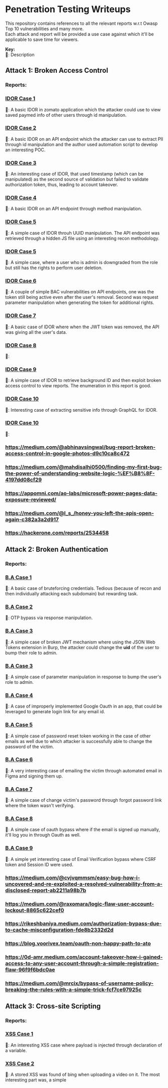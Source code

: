 # Penetration Testing Writeups
This repository contains references to all the relevant reports w.r.t Owasp Top 10 vulnerabilities and many more.    
    Each attack and report will be provided a use case against which it'll be applicable to save time for viewers.

**Key:**  
   📝: Description

## Attack 1: Broken Access Control
### Reports: 
### [IDOR Case 1](https://prateeksrivastavaa.medium.com/zomatoooo-idor-in-saved-payments-f8c014879741)
📝: A basic IDOR in zomato application which the attacker could use to view saved paymed info of other users through id manipulation.

### [IDOR Case 2](https://medium.com/@zack0x01_/how-i-found-2-idors-on-my-phone-and-made-1-500-8b088f5b28db)
📝: A basic IDOR on an API endpoint which the attacker can use to extract PII through id manipulation and the author used automation script to develop an interesting POC.

### [IDOR Case 3](https://medium.com/@0x_xnum/idor-leads-to-account-takeover-of-all-users-ato-27af312c8481)
📝: An interesting case of IDOR, that used timestamp (which can be manipulated) as the second source of validation but failed to validate authorization token, thus, leading to account takeover.

### [IDOR Case 4](https://medium.com/@melguerdawi/idor-lead-to-data-leak-c5107094f9ca)
📝: A basic IDOR on an API endpoint through method manipulation.

### [IDOR Case 5](https://medium.com/@ozomarzu/from-javascript-analysis-to-uuid-pattern-exploration-revealed-a-critical-idor-5c526451e7ec)
📝: A simple case of IDOR throuh UUID manipulation. The API endpoint was retrieved through a hidden JS file using an interesting recon methodology.

### [IDOR Case 5](https://medium.com/@hawkeye69669/breaking-boundaries-discovering-session-invalidation-failures-in-user-roles-84711777f9f2)
📝: A simple case, where a user who is admin is downgraded from the role but still has the rights to perform user deletion.

### [IDOR Case 6](https://medium.com/@noureldin1042/single-endpoint-leads-to-two-bounties-400-7dd96cf601c7)
📝: A couple of simple BAC vulnerabilities on API endpoints, one was the token still being active even after the user's removal. Second was request parameter manipulation when generating the token for additional rights.

### [IDOR Case 7](https://medium.com/@omdubey170/broken-access-control-vulnerability-in-an-order-management-system-8a1097b03926)
📝: A basic case of IDOR where when the JWT token was removed, the API was giving all the user's data.

### [IDOR Case 8](https://ro0od.medium.com/smart-recon-to-pwn-the-panel-a23b0b9466bb)
📝: 

### [IDOR Case 9](https://c0nqr0r.medium.com/idor-and-broken-access-control-risking-private-data-exposure-dd808412ed13)
📝: A simple case of IDOR to retrieve background ID and then exploit broken access control to view reports. The enumeration in this report is good.

### [IDOR Case 10](https://0xmatrix.medium.com/idor-exploit-gaining-unauthorized-control-over-users-shopping-baskets-122650091cf5)
📝: Interesting case of extracting sensitive info through GraphQL for IDOR.

### [IDOR Case 10](https://medium.com/@suppaboy/how-a-unique-combination-opened-the-door-to-an-idor-f44a3efe51e8)
📝:

### https://medium.com/@abhinavsingwal/bug-report-broken-access-control-in-google-photos-d9c10ca8c472
### https://medium.com/@mahdisalhi0500/finding-my-first-bug-the-power-of-understanding-website-logic-%EF%B8%8F-4197dd08cf29
### https://appomni.com/ao-labs/microsoft-power-pages-data-exposure-reviewed/
### https://medium.com/@l_s_/honey-you-left-the-apis-open-again-c382a3a2d917
### https://hackerone.com/reports/2534458

## Attack 2: Broken Authentication
### Reports: 
### [B.A Case 1](https://medium.com/@prajwalpatil453/how-i-found-my-first-p1-bug-705b6ba5e3e2)
📝: A basic case of bruteforcing credentials. Tedious (because of recon and then individually attacking each subdomain) but rewarding task.

### [B.A Case 2](https://medium.com/@bughunt789/forget-password-otp-flaw-lead-to-account-takeover-b3f2b847952b)
📝: OTP bypass via response manipulation.

### [B.A Case 3](https://medium.com/@hohky_/jwt-authentication-bypass-leads-to-admin-control-panel-dfa6efcdcbf5)
📝: A simple case of broken JWT mechanism where using the JSON Web Tokens extension in Burp, the attacker could change the **uid** of the user to bump their role to admin.

### [B.A Case 3](https://medium.com/@khode4li/eyeglass-adventures-from-typos-to-admin-access-a-hackers-tale-0a3149acd6e9)
📝: A simple case of parameter manipulation in response to bump the user's role to admin.

### [B.A Case 4](https://medium.com/@muhammedgalal66/oauth-account-takeover-ato-vulnerability-via-email-manipulation-94e0e942bcb8)
📝: A case of improperly implemented Google Oauth in an app, that could be leveraged to generate login link for any email id.

### [B.A Case 5](https://medium.com/@mos693570/0-click-ato-via-reset-password-weird-scenario-9afa4a88e413)
📝: A simple case of password reset token working in the case of other emails as well due to which attacker is successfully able to change the password of the victim.

### [B.A Case 6](https://rikeshbaniya.medium.com/abusing-auto-mail-responders-to-access-internal-workplaces-04fcc8ba2c99)
📝: A very interesting case of emailing the victim through automated email in Figma and signing them up.

### [B.A Case 7](https://medium.com/@mos693570/0-click-ato-via-reset-password-weird-scenario-9afa4a88e413)
📝: A simple case of change victim's password through forgot password link where the token wasn't verifying. 

### [B.A Case 8](https://medium.com/@ProwlSec/the-oauth-oversight-when-configuration-errors-turn-into-account-hijacks-5ed1f9c83d16)
📝: A simple case of oauth bypass where if the email is signed up manually, it'll log you in through Oauth as well.

### [B.A Case 9](https://mo9khu93r.medium.com/discovered-a-unique-email-verification-bypass-47bb1e955a13)
📝: A simple yet interesting case of Email Verification bypass where CSRF token and Session ID were used.

### https://medium.com/@cvjvqmmsm/easy-bug-how-i-uncovered-and-re-exploited-a-resolved-vulnerability-from-a-disclosed-report-ab2211a98b7b
### https://medium.com/@raxomara/logic-flaw-user-account-lockout-8865c622cef0
### https://rikeshbaniya.medium.com/authorization-bypass-due-to-cache-misconfiguration-fde8b2332d2d
### https://blog.voorivex.team/oauth-non-happy-path-to-ato
### https://0d-amr.medium.com/account-takeover-how-i-gained-access-to-any-user-account-through-a-simple-registration-flaw-96f9f6bdc0ae
### https://medium.com/@mrcix/bypass-of-username-policy-breaking-the-rules-with-a-simple-trick-fcf7ce97925c

## Attack 3: Cross-site Scripting
### Reports: 
### [XSS Case 1](https://medium.com/@gg20205959/discovery-of-reflected-xss-vulnerability-on-a-global-car-website-2-ddfc7ba9f67d)
📝: An interesting XSS case where payload is injected through declaration of a variable.

### [XSS Case 2](https://infosecwriteups.com/persistent-xss-vulnerability-on-microsoft-bings-video-indexing-system-a46db992ac7b)
📝: A stored XSS was found of bing when uploading a video on it. The most interesting part was, a simple **<script>** tag was used to trigger
the payload.

### [XSS Case 3](https://medium.com/@dsmodi484/alert-reflected-xss-detected-57850c34a61e)
📝: An interesting case of character whitelist bypass to achieve RXSS.

### [XSS Case 3](https://7odamoo.medium.com/account-takeover-for-google-sso-users-b50f99b49f0d)
📝: 

### [XSS Case 3](https://medium.com/@sgzldmrc/xss-ve-context-%C3%B6rnekleri-6ba2bc976c1f)
📝: 

### [XSS Case 3](https://blog.bhuwanbhetwal.com.np/breaking-in-how-rxss-and-sqli-can-lead-to-full-account-takeover-and-database-access)
📝: 

### https://cybersecuritywriteups.com/how-an-html-injection-vulnerability-in-samsung-emails-led-to-a-payday-3dcfccc12a36
### https://xsametyigit.medium.com/3-reflected-xss-in-one-program-c50469c6d522
### https://medium.com/@ao64400225/an-unusual-way-to-find-xss-injection-in-one-minute-9ed2c7e2a848
### https://cybersecuritywriteups.com/how-did-i-get-my-first-collaboration-bounty-of-1000-dc64ec02a6c7
### https://medium.com/@0xw01f/they-ignored-my-bug-report-but-fixed-it-silently-my-experience-with-enhancv-a8ffe5e3e790
### https://medium.com/@0xbugatti/how-hidden-3xxss-got-revealed-b42f041d36f6
### https://medium.com/@ziadsakr/xss-in-registration-form-a-bug-bounty-success-6fb9450b0e66
### https://wgetkb.medium.com/unique-xss-earned-me-a-bounty-b7156c36fd32
### https://medium.com/@pedbap/wormable-xss-www-bing-com-7d7cb52e7a12
### https://bug-abdelilah.medium.com/account-takover-of-an-online-casino-e13987835266
### https://medium.com/@xrypt0/how-did-i-easily-find-stored-xss-at-apple-and-earn-5000-3aadbae054b2
### https://medium.com/@mohanad9837/here-is-how-i-got-my-first-bounty-78c18da7feeb

## Attack 4: Cross-site Request Forgery
### Reports: 
### [CSRF Case 1](https://infosecwriteups.com/csrf-bypass-using-domain-confusion-leads-to-ato-ac682dd17722)
📝: An

### [CSRF Case 2](https://blog.bhuwanbhetwal.com.np/csrf-post-body-param-reflection-post-based-xss-a-brainfuck))
📝: An

### [CSRF Case 2](https://hackerone.com/reports/1890310)
📝: An

### https://medium.com/@0ldRASHED/csrf-lead-to-account-takeover-with-1-click-f9c0c607612f

## Attack 5: Information Disclosure
### Reports: 
### [I.D Case 1](https://theabhishekbhujang.medium.com/exposing-a-data-leak-vulnerability-my-journey-to-discovery-7be93ce2c5b0)
📝: An

### [I.D Case 2](https://medium.com/@srishavinkumar/p3-medium-how-i-gain-access-to-nasas-internal-workspace-d0896fee563c)
📝: A simple case of Information Disclosure through google dorks.

### [I.D Case 3](https://medium.com/@s1renhead/keyed-in-compromising-an-entire-organization-through-their-api-2ed6cb54eec5)
📝: A simple case of API Key disclosure but interesting case of privelege escalation through recon.

### https://sushantdhopat.medium.com/i-just-doing-recon-on-bugcrowd-public-program-and-was-trying-to-find-an-information-disclosure-on-99939e92732d
### https://freedium.cfd/https://infosecwriteups.com/how-i-earned-650-using-just-recon-a-bug-hunters-success-story-4d78788e46a5
### https://cybersecuritywriteups.com/unveiling-a-critical-bug-in-one-of-the-worlds-largest-banks-my-barclays-story-34a9fb5f5140
### https://medium.com/@mrcix/sensitive-data-exposure-in-a-moodle-config-file-648ca3d54676
### https://rhashibur75.medium.com/how-i-got-critical-p2-bug-on-google-vrp-165017145af8
### https://infosecwriteups.com/how-sensitive-information-disclosure-can-lead-to-account-takeover-vulnerabilities-4d18d2a3711d

## Attack 6: Denial of Service
### Reports: 
### [DOS Multiple Cases](https://www.youtube.com/watch?v=b7WlUofPJpU)
📝: In this Defcon talk by Lupin, he discusses multiple types of DOS from easy to complex exploits.

## Attack 7: Dependency Confusion
### Reports: 
### [Case 1](https://medium.com/@omargamal4em/dependency-confusion-unleashed-how-one-misconfiguration-can-compromise-an-entire-system-e0df2a26c341)
📝: A simple case of D.C where an npm package was found in recon that was claimable. The POC is easy to understand.

### Reports: 
### [Case 2](https://mchklt.medium.com/rce-via-dependency-confusion-a-real-world-attack-on-unclaimed-npm-packages-11f9043d00d5)
📝: 

## Attack 8: Injection
### Reports: 
### [Template Case 1](https://rikeshbaniya.medium.com/tale-of-zendesk-0-day-and-a-potential-25k-bounty-61bcf9c5dc06)
📝: An interesting case of Template injection in zendesk in the subject body of the form.

https://medium.com/@MianHammadx0root/exploiting-ssti-vulnerability-on-an-e-commerce-website-a-professional-walkthrough-6cc95afb2b38

### [File Uploade Case 1](https://medium.com/@domenicoveneziano/hidden-in-plain-sight-uncovering-rce-on-a-forgotten-axis2-instance-86ddc91f1415)
📝: A simple case of Command Injection via File Upload.

### [File Uploade Case 1](https://medium.com/@gheeX/how-i-found-an-sql-injection-in-coupon-code-f31d6eb1a720)
📝:

### https://blog.voorivex.team/20300-bounties-from-a-200-hour-hacking-challenge
### https://freedium.cfd/https://doordiefordream.medium.com/how-i-got-50euro-bounty-71dcf4c6e335
### https://c0nqr0r.medium.com/error-based-sql-injection-with-waf-bypass-manual-exploit-100-bab36b769005
### https://p4n7h3rx.medium.com/file-upload-upload-intercept-exploit-b5aa18cb8e9d
### https://sushant-kamble.medium.com/account-takeover-chained-to-host-header-injection-7fef5a0c310a

## Attack 9: Subdomain Takeover
### Reports: 
### [S.T Case 1](https://medium.com/@D2Cy/how-i-found-a-subdomain-takeover-bug-and-earned-a-500-bounty-0edc139fe994)
📝: A simple case of subdomain takeover of the domain discovered through recon.

### [S.T Case 1](https://medium.com/@whitedevil127/4o4-not-found-bounty-d784a69dab7f)
📝: A simple case of subdomain takeover with interesting recon.

### https://xsametyigit.medium.com/heroku-subdomain-takeover-39b9f1ce7c4c

## Attack 10: Open-Redirect 
### Reports: 
### [O.R case 1](https://cyb3rc4t.medium.com/account-takeover-via-hidden-parameters-in-bbp-f65ce42ca96f)
📝: ATO via open redirect. The recon is simple and effective.
### https://freedium.cfd/https://osintteam.blog/20-open-redirect-bugs-in-few-minutes-c9fdabf75642
### https://infosecwriteups.com/story-of-a-1000-open-redirect-1405fb8a0e7a
### https://hackerone.com/reports/1479889

## Attack 11: Race-Condition
### Reports: 
### [R.C case 1](https://medium.com/@manibharathi.b/breaking-the-rules-how-a-race-condition-allowed-me-to-bypass-the-limits-by-mani-d6840746a04e)
📝: A simple case of Race Condition through executing multiple requests at the same time.

## Attack 11: SSRF
### Reports: 
### [R.C case 1](https://mokhansec.medium.com/bypassing-filters-ssrf-exploitation-via-dns-rebinding-with-just-1-in-30-successful-requests-2fdc3a9cfd7d)
📝: 

## Attack 12: HTTP Request Smuggling
### Reports:
### https://medium.com/@bugbounty_learners/today-how-to-get-500-bounty-on-hackerone-p3-345fa44f76a3

## Android 
### https://infosecwriteups.com/how-i-hacked-billion-android-users-social-and-3rd-party-account-a-story-about-5000-bug-54d8b6ce75df
### https://medium.com/@amolbhavar/how-i-get-1000-bounty-for-discovering-account-takeover-in-android-application-3c4f54fbde39
